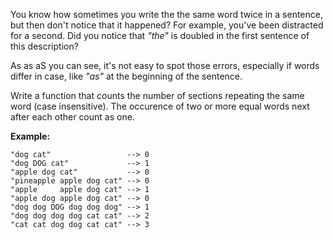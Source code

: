 You know how sometimes you write the the same word twice in a sentence, but then don't notice that it happened? For example, you've been distracted for a second. Did you notice that *"the"* is doubled in the first sentence of this description?

As as aS you can see, it's not easy to spot those errors, especially if words differ in case, like *"as"* at the beginning of the sentence.

Write a function that counts the number of sections repeating the same word (case insensitive). The occurence of two or more equal words next after each other count as one.

**Example:**
```
"dog cat"                 --> 0
"dog DOG cat"             --> 1
"apple dog cat"           --> 0
"pineapple apple dog cat" --> 0
"apple     apple dog cat" --> 1
"apple dog apple dog cat" --> 0
"dog dog DOG dog dog dog" --> 1
"dog dog dog dog cat cat" --> 2
"cat cat dog dog cat cat" --> 3
```